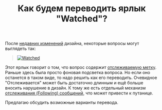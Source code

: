 ﻿---
title: "Как будем переводить ярлык &quot;Watched&quot;?"
se.owner.user_id: 176217
se.owner.display_name: "αλεχολυτ"
se.owner.link: "https://ru.meta.stackoverflow.com/users/176217/%ce%b1%ce%bb%ce%b5%cf%87%ce%bf%ce%bb%cf%85%cf%84"
se.link: "https://ru.meta.stackoverflow.com/questions/11870/%d0%9a%d0%b0%d0%ba-%d0%b1%d1%83%d0%b4%d0%b5%d0%bc-%d0%bf%d0%b5%d1%80%d0%b5%d0%b2%d0%be%d0%b4%d0%b8%d1%82%d1%8c-%d1%8f%d1%80%d0%bb%d1%8b%d0%ba-watched"
se.question_id: 11870
se.post_type: question
---
<p>После <a href="https://meta.stackexchange.com/q/375081/339911">недавних изменений</a> дизайна, некоторые вопросы могут выглядеть так:</p>
<blockquote>
<p><a href="https://i.stack.imgur.com/FmfnC.png" rel="nofollow noreferrer"><img src="https://i.stack.imgur.com/FmfnC.png" alt="Watched" /></a></p>
</blockquote>
<p>Этот ярлык говорит о том, что вопрос содержит <a href="https://ru.stackoverflow.com/users/tag-notifications/current">отслеживаемую метку</a>. Раньше здесь была просто фоновая подсветка вопроса. Но если оно останется в таком виде, то надо решить как его переводить. Очевидное &quot;Отслеживается&quot; может быть достаточно длинным и ещё больше вносить нарушение в дизайн. К тому же есть отдельный механизм <a href="https://ru.stackoverflow.com/users/current?tab=following">отслеживания (Following) сообщений</a>, что может привести к путанице.</p>
<p>Предлагаю обсудить возможные варианты перевода.</p>
